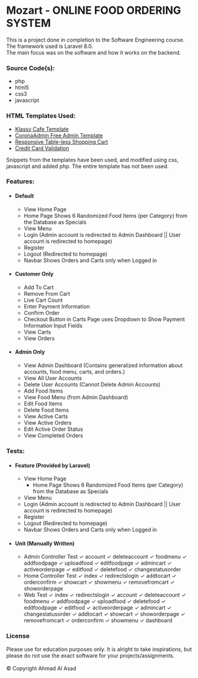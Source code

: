 # Mozart - ONLINE FOOD ORDERING SYSTEM

This is a project done in completion to the Software Engineering course. <br> The framework used is Laravel 8.0. <br> The main focus was on the software and how it works on the backend.

### Source Code(s):

- php
- html5
- css3
- javascript

### HTML Templates Used:

- [Klassy Cafe Template](https://templatemo.com/tm-558-klassy-cafe/)
- [CoronaAdmin Free Admin Template](https://github.com/BootstrapDash/corona-free-dark-bootstrap-admin-template)
- [Responsive Table-less Shopping Cart](https://codepen.io/alex_rodrigues/pen/ABGdg)
- [Credit Card Validation](https://codepen.io/hswd/full/JYvgBW)

Snippets from the templates have been used, and modified using css, javascript and added php. The entire template has not been used.

### Features:

- #### Default
    - View Home Page
    - Home Page Shows 6 Randomized Food Items (per Category) from the Database as Specials
    - View Menu
    - Login (Admin account is redirected to Admin Dashboard || User account is redirected to homepage)
    - Register
    - Logout (Redirected to homepage)
    - Navbar Shows Orders and Carts only when Logged in
- #### Customer Only
    - Add To Cart
    - Remove From Cart
    - Live Cart Count
    - Enter Payment Information
    - Confirm Order
    - Checkout Button in Carts Page uses Dropdown to Show Payment Information Input Fields
    - View Carts
    - View Orders
- #### Admin Only
    - View Admin Dashboard (Contains generalized information about accounts, food menu, carts, and orders.)
    - View All User Accounts
    - Delete User Accounts (Cannot Delete Admin Accounts)
    - Add Food Items
    - View Food Menu (from Admin Dashboard)
    - Edit Food Items
    - Delete Food Items
    - View Active Carts
    - View Active Orders
    - Edit Active Order Status
    - View Completed Orders

### Tests:

- #### Feature (Provided by Laravel)
    - View Home Page
      - Home Page Shows 6 Randomized Food Items (per Category) from the Database as Specials
    - View Menu
    - Login (Admin account is redirected to Admin Dashboard || User account is redirected to homepage)
    - Register
    - Logout (Redirected to homepage)
    - Navbar Shows Orders and Carts only when Logged in
- #### Unit (Manually Written)
    - Admin Controller Test
      ✓ account
      ✓ deleteaccount
      ✓ foodmenu
      ✓ addfoodpage
      ✓ uploadfood
      ✓ editfoodpage
      ✓ admincart
      ✓ activeorderpage
      ✓ editfood
      ✓ deletefood
      ✓ changestatusorder
    - Home Controller Test
      ✓ index
      ✓ redirectslogin
      ✓ addtocart
      ✓ orderconfirm
      ✓ showcart
      ✓ showmenu
      ✓ removefromcart
      ✓ showorderpage
    - Web Test
      ✓ index
      ✓ redirectslogin
      ✓ account
      ✓ deleteaccount
      ✓ foodmenu
      ✓ addfoodpage
      ✓ uploadfood
      ✓ deletefood
      ✓ editfoodpage
      ✓ editfood
      ✓ activeorderpage
      ✓ admincart
      ✓ changestatusorder
      ✓ addtocart
      ✓ showcart
      ✓ showorderpage
      ✓ removefromcart
      ✓ orderconfirm
      ✓ showmenu
      ✓ dashboard

### License

Please use for education purposes only. It is alright to take inspirations, but please do not use the exact software for your projects/assignments. <br> <br> © Copyright Ahmad Al Asad